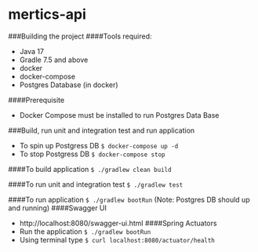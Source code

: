 # mertics-api
###Building the project
####Tools required:
* Java 17
* Gradle 7.5 and above
* docker
* docker-compose
* Postgres Database (in docker)

####Prerequisite
* Docker Compose must be installed to run Postgres Data Base

###Build, run unit and integration test and  run application
* To spin up Postgress DB `$ docker-compose up -d`
* To stop Postgress DB `$ docker-compose stop`

####To build application
`$ ./gradlew clean build`

####To run unit and integration test
`$ ./gradlew test`

####To run application
`$ ./gradlew bootRun` (Note: Postgres DB  should up and running)
####Swagger UI
* http://localhost:8080/swagger-ui.html
####Spring Actuators
* Run the application `$ ./gradlew bootRun`
* Using terminal type `$ curl localhost:8080/actuator/health`




